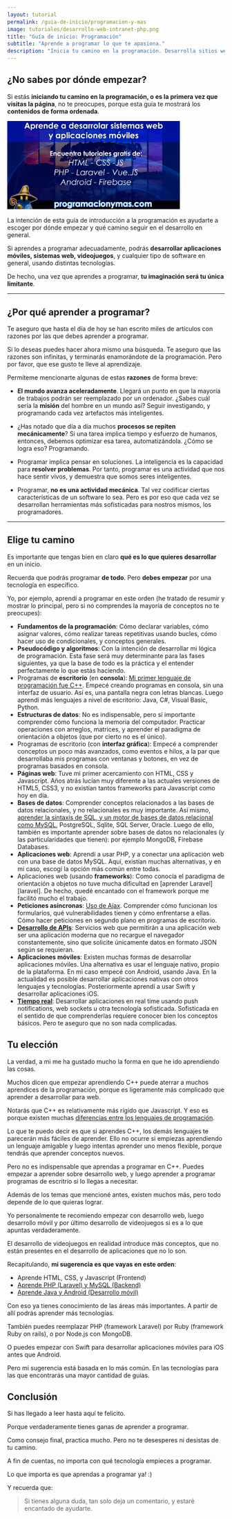 ```yaml
---
layout: tutorial
permalink: /guia-de-inicio/programacion-y-mas
image: tutoriales/desarrollo-web-intranet-php.png
title: "Guía de inicio: Programación"
subtitle: "Aprende a programar lo que te apasiona."
description: "Inicia tu camino en la programación. Desarrolla sitios web, aplicaciones móviles y videojuegos."
---
```


<!-- Content
================================================== -->

## ¿No sabes por dónde empezar?
Si estás **iniciando tu camino en la programación, o es la primera vez que visitas la página**, no te preocupes, porque esta guía te mostrará los **contenidos de forma ordenada**.

<div class="text-center">
  <img src="/images/programacion-y-mas.png" alt="Desarrollo web y móvil" class="img-responsive" width="400">
</div>

<p class="lead">La intención de esta guía de introducción a la programación es ayudarte a escoger por dónde empezar y qué camino seguir en el desarrollo en general.</p>

Si aprendes a programar adecuadamente, podrás **desarrollar aplicaciones móviles, sistemas web, videojuegos**, y cualquier tipo de software en general, usando distintas tecnologías.

De hecho, una vez que aprendes a programar, **tu imaginación será tu única limitante**.

___

## ¿Por qué aprender a programar?

Te aseguro que hasta el día de hoy se han escrito miles de artículos con razones por las que debes aprender a programar. 

Si lo deseas puedes hacer ahora mismo una búsqueda. Te aseguro que las razones son infinitas, y terminarás enamorándote de la programación. Pero por favor, que ese gusto te lleve al aprendizaje.

Permíteme mencionarte algunas de estas **razones** de forma breve:

- **El mundo avanza aceleradamente**. Llegará un punto en que la mayoría de trabajos podrán ser reemplazado por un ordenador. ¿Sabes cuál sería la **misión** del hombre en un mundo así? Seguir investigando, y programando cada vez artefactos más inteligentes.

- ¿Has notado que día a día muchos **procesos se repiten mecánicamente**? Si una tarea implica tiempo y esfuerzo de humanos, entonces, debemos optimizar esa tarea, automatizándola. ¿Cómo se logra eso? Programando.

- Programar implica pensar en soluciones. La inteligencia es la capacidad para **resolver problemas**. Por tanto, programar es una actividad que nos hace sentir vivos, y demuestra que somos seres inteligentes.

- Programar, **no es una actividad mecánica**. Tal vez codificar ciertas características de un software lo sea. Pero es por eso que cada vez se desarrollan herramientas más sofisticadas para nostros mismos, los programadores.

___

## Elige tu camino

Es importante que tengas bien en claro **qué es lo que quieres desarrollar** en un inicio.

Recuerda que podrás programar **de todo**. Pero **debes empezar** por una tecnología en específico.

Yo, por ejemplo, aprendí a programar en este orden (he tratado de resumir y mostrar lo principal, pero si no comprendes la mayoría de conceptos no te preocupes):

- **Fundamentos de la programación**: Cómo declarar variables, cómo asignar valores, cómo realizar tareas repetitivas usando bucles, cómo hacer uso de condicionales, y conceptos generales.
- **Pseudocódigo y algoritmos**: Con la intención de desarrollar mi lógica de programación. Esta fase será muy determinante para las fases siguientes, ya que la base de todo es la práctica y el entender perfectamente lo que estás haciendo.
- Programas de **escritorio** (en **consola**): [Mi primer lenguaje de programación fue C++][cplusplus]. Empecé creando programas en consola, sin una interfaz de usuario. Así es, una pantalla negra con letras blancas. Luego aprendí más lenguajes a nivel de escritorio: Java, C#, Visual Basic, Python.
- **Estructuras de datos**: No es indispensable, pero sí importante comprender cómo funciona la memoria del computador. Practicar operaciones con arreglos, matrices, y aprender el paradigma de orientación a objetos (que por cierto no es el único).
- Programas de escritorio (con **interfaz gráfica**): Empecé a comprender conceptos un poco más avanzados, como eventos e hilos, a la par que desarrollaba mis programas con ventanas y botones, en vez de programas basados en consola.
- **Páginas web**: Tuve mi primer acercamiento con HTML, CSS y Javascript. Años atrás lucían muy diferente a las actuales versiones de HTML5, CSS3, y no existían tantos frameworks para Javascript como hoy en día.
- **Bases de datos**: Comprender conceptos relacionados a las bases de datos relacionales, y no relacionales es muy importante. Así mismo, [aprender la sintaxis de SQL, y un motor de bases de datos relacional como MySQL][bases-datos], PostgreSQL, Sqlite, SQL Server, Oracle. Luego de ello, también es importante aprender sobre bases de datos no relacionales (y las particularidades que tienen): por ejemplo MongoDB, Firebase Databases.
- **Aplicaciones web**: Aprendí a usar PHP, y a conectar una aplicación web con una base de datos MySQL. Aquí, existían muchas alternativas, y en mi caso, escogí la opción más común entre todas.
- Aplicaciones web (usando **frameworks**): Como conocía el paradigma de orientación a objetos no tuve mucha dificultad en [aprender Laravel][laravel]. De hecho, quedé encantado con el framework porque me facilitó mucho el trabajo.
- **Peticiones asíncronas**: [Uso de Ajax][ajax]. Comprender cómo funcionan los formularios, qué vulnerabilidades tienen y cómo enfrentarse a ellas. Cómo hacer peticiones en segundo plano en programas de escritorio.
- [**Desarrollo de APIs**][serie-laravel]: Servicios web que permitirán a una aplicación web ser una aplicación moderna que no recargue el navegador constantemente, sino que solicite únicamente datos en formato JSON según se requieran.
- **Aplicaciones móviles**: Existen muchas formas de desarrollar aplicaciones móviles. Una alternativa es usar el lenguaje nativo, propio de la plataforma. En mi caso empecé con Android, usando Java. En la actualidad es posible desarrollar aplicaciones nativas con otros lenguajes y tecnologías. Posteriormente aprendí a usar Swift y desarrollar aplicaciones iOS.
- [**Tiempo real**][tiempo-real]: Desarrollar aplicaciones en real time usando push notifications, web sockets u otra tecnología sofisticada. Sofisticada en el sentido de que comprenderlas requiere conocer bien los conceptos básicos. Pero te aseguro que no son nada complicadas.

## Tu elección

La verdad, a mi me ha gustado mucho la forma en que he ido aprendiendo las cosas.

Muchos dicen que empezar aprendiendo C++ puede aterrar a muchos aprendices de la programación, porque es ligeramente más complicado que aprender a desarrollar para web.

Notarás que C++ es relativamente más rígido que Javascript. Y eso es porque existen muchas [diferencias entre los lenguajes de programación][tipos-lenguaje].

Lo que te puedo decir es que si aprendes C++, los demás lenguajes te parecerán más fáciles de aprender. Ello no ocurre si empiezas aprendiendo un lenguaje amigable y luego intentas aprender uno menos flexible, porque tendrás que aprender conceptos nuevos.

Pero no es indispensable que aprendas a programar en C++. Puedes empezar a aprender sobre desarrollo web, y luego aprender a programar programas de escritrio si lo llegas a necesitar.

Además de los temas que mencioné antes, existen muchos más, pero todo depende de lo que quieras lograr.

Yo personalmente te recomiendo empezar con desarrollo web, luego desarrollo móvil y por último desarrollo de videojuegos si es a lo que apuntas verdaderamente.

El desarrollo de videojuegos en realidad introduce más conceptos, que no están presentes en el desarrollo de aplicaciones que no lo son.

Recapitulando, **mi sugerencia es que vayas en este orden**:

- Aprende HTML, CSS, y Javascript (Frontend)
- [Aprende PHP (Laravel) y MySQL (Backend)][aplicaciones-web]
- [Aprende Java y Android (Desarrollo móvil)][android-layouts]

Con eso ya tienes conocimiento de las áreas más importantes. A partir de allí podrás aprender más tecnologías. 

También puedes reemplazar PHP (framework Laravel) por Ruby (framework Ruby on rails), o por Node.js con MongoDB.

O puedes empezar con Swift para desarrollar aplicaciones móviles para iOS antes que Android.

Pero mi sugerencia está basada en lo más común. En las tecnologías para las que encontrarás una mayor cantidad de guías.

## Conclusión

Si has llegado a leer hasta aquí te felicito.

Porque verdaderamente tienes ganas de aprender a programar.

Como consejo final, practica mucho. Pero no te desesperes ni desistas de tu camino.

A fin de cuentas, no importa con qué tecnología empieces a programar. 

Lo que importa es que aprendas a programar ya! :)

Y recuerda que:

> Si tienes alguna duda, tan solo deja un comentario, y estaré encantado de ayudarte.

[cplusplus]: https://www.youtube.com/playlist?list=PLzSFZWTjelbK2wOQ5gGwWp_Lvwt3I4OQt
[tipos-lenguaje]: https://www.youtube.com/watch?v=2qixBqVkG1o
[bases-datos]: https://www.youtube.com/playlist?list=PLzSFZWTjelbJ01UciHPAWTqUFWesoGr9A
[aplicaciones-web]: https://www.youtube.com/playlist?list=PLzSFZWTjelbKxsOl5iaP9O7jqIFca7Jpt
[ajax]: https://www.youtube.com/playlist?list=PLzSFZWTjelbIuFs1ekK8b1hw_peBUYNkg
[serie-laravel]: https://www.youtube.com/playlist?list=PLzSFZWTjelbJTgPatTzeF1fvoMsqawntG
[api-laravel]: https://www.youtube.com/watch?v=RpWzd0-_47o
[tiempo-real]: https://www.youtube.com/watch?v=7NInwpNmgSg
[android-layouts]: https://www.youtube.com/playlist?list=PLzSFZWTjelbJyLI3f0Kr8PYceAQB_9R3Y
